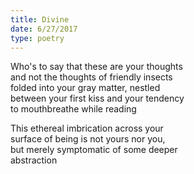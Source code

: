 ```yaml
---
title: Divine
date: 6/27/2017
type: poetry
---
```


Who's to say that these are your thoughts  
and not the thoughts of friendly insects  
folded into your gray matter, nestled  
between your first kiss and your tendency  
to mouthbreathe while reading

This ethereal imbrication across your  
surface of being is not yours nor you,  
but merely symptomatic of some deeper  
abstraction

